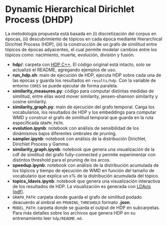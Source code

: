 
# Dynamic Hierarchical Dirichlet Process (DHDP)
La metodología propuesta está basada en (i) discretización del corpus en épocas, (ii) descubrimiento de tópicos en cada época mediante Hierarchical Dirichlet Process (HDP), (iii) la construcción de un grafo de similitud entre tópicos de épocas adyacentes, el cual permite modelar cambios entre los tópicos como: nacimiento, muerte, evolución, división y fusión.

- **hdp/**: carpeta con <a href="https://github.com/blei-lab/hdp">HDP C++</a>. El código original está intacto, solo se actualizó el README, agregando ejemplos de uso.
- **run_hdp.sh**: main de ejecución de HDP, ejecuta HDP sobre cada una de las épocas y guarda los resultados en `results/hdp`. Con la variable de entorno `CORES` se puede ejecutar de forma paralela.
- **similarity_measures.py**: código para computar distintas medidas de similitud, entre ellas word mover similarity, jensen-shannon similarity y cosine similarity.
- **similarity_graph.py**: main de ejecución del grafo temporal. Carga los vocabularios, los resultados de HDP y los embeddings para computar WMD y construir el grafo de similitud temporal que guarda en la ruta especificada `GRAPH_PATH`.
- **evolution.ipynb**: notebook con análisis de sensibilidad de los dinámismos bajos diferentes úmbrales de pruning.
- **sampler.ipynb**: notebook con análisis de la distribución Dirichlet, Dirichlet Process y Gamma.
- **similarity_graph.ipynb**: notebook que genera una visualización de la cdf de similitud del grafo fully-connected y permite experimentar con distintos threshold para el pruning de los arcos.
- **speedup.ipynb**: notebook con análisis de la distribución acumulada de los tópicos y tiempo de ejecución de WMD en función del tamaño de vocabulario que explica un x% de la distribución acumulada del tópico.
- **topics_ldavis.ipynb**: notebook que genera una visualización interactiva de los resultados de HDP. La visualización es generada con <a href="https://github.com/cpsievert/LDAvis">LDAvis</a> [<a href="https://nlp.stanford.edu/events/illvi2014/papers/sievert-illvi2014.pdf">pdf</a>].
- `GRAPH_PATH`: carpeta donde guarda el grafo de similitud podado deacuerdo al úmbral en `PRUNING_THRESHOLD` formato **.json**.
- `MODEL_PATH`: carpeta donde se guarda el output de HDP en subcarpetas. Para más detalles sobre los archivos que genera HDP en su entrenamiento leer `hdp/README.md`.

